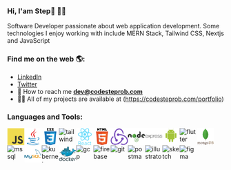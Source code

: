 ### Hi, I'am Step👋 🧑‍💻
Software Developer passionate about web application development. Some technologies I enjoy working with include MERN Stack, Tailwind CSS, Nextjs and JavaScript

### Find me on the web 🌎:
- [LinkedIn](https://www.linkedin.com/in/porfirio-robledo-abad)
- [Twitter](https://twitter.com/robledo_sp)
- 📧 How to reach me **dev@codesteprob.com**
- 👨‍💻 All of my projects are available at (https://codesteprob.com/portfolio)

### Languages and Tools:
<img align="left" alt="javascript" width="40" height="40" src="https://raw.githubusercontent.com/devicons/devicon/master/icons/javascript/javascript-original.svg" />
<img align="left" alt="java" width="40" height="40" src="https://raw.githubusercontent.com/devicons/devicon/master/icons/java/java-original.svg" />
<img align="left" alt="css3" width="40" height="40" src="https://raw.githubusercontent.com/devicons/devicon/master/icons/css3/css3-original-wordmark.svg" />
<img align="left" alt="tailwind" width="40" height="40" src="https://www.vectorlogo.zone/logos/tailwindcss/tailwindcss-icon.svg"/>
<img align="left" alt="react" width="40" height="40" src="https://raw.githubusercontent.com/devicons/devicon/master/icons/react/react-original-wordmark.svg" />
<img align="left" alt="html5" width="40" height="40" src="https://raw.githubusercontent.com/devicons/devicon/master/icons/html5/html5-original-wordmark.svg" />
<img align="left" alt="redux" width="40" height="40" src="https://raw.githubusercontent.com/devicons/devicon/master/icons/redux/redux-original.svg"/> 
<img align="left" alt="nodejs" width="40" height="40" src="https://raw.githubusercontent.com/devicons/devicon/master/icons/nodejs/nodejs-original-wordmark.svg" />
<img align="left" alt="express" width="40" height="40" src="https://raw.githubusercontent.com/devicons/devicon/master/icons/express/express-original-wordmark.svg"/>
<img align="left" alt="android" width="40" height="40" src="https://raw.githubusercontent.com/devicons/devicon/master/icons/android/android-original-wordmark.svg" />
<img align="left" alt="flutter" width="40" height="40" src="https://www.vectorlogo.zone/logos/flutterio/flutterio-icon.svg" />
<img align="left" alt="mongodb" width="40" height="40" src="https://raw.githubusercontent.com/devicons/devicon/master/icons/mongodb/mongodb-original-wordmark.svg"/>
<img align="left" alt="mssql" width="40" height="40" src="https://www.svgrepo.com/show/303229/microsoft-sql-server-logo.svg" />
<img align="left" alt="mysql" width="40" height="40" src="https://raw.githubusercontent.com/devicons/devicon/master/icons/mysql/mysql-original-wordmark.svg" />
<img align="left" alt="kubernetes" width="40" height="40" src="https://www.vectorlogo.zone/logos/kubernetes/kubernetes-icon.svg" />
<img align="left" alt="docker" width="40" height="40" src="https://raw.githubusercontent.com/devicons/devicon/master/icons/docker/docker-original-wordmark.svg" />
<img align="left"  alt="gcp" width="40" height="40" src="https://www.vectorlogo.zone/logos/google_cloud/google_cloud-icon.svg" />
<img align="left" alt="firebase" width="40" height="40" src="https://www.vectorlogo.zone/logos/firebase/firebase-icon.svg" />
<img align="left" alt="git" width="40" height="40" src="https://www.vectorlogo.zone/logos/git-scm/git-scm-icon.svg" />
<img align="left" alt="postman" width="40" height="40" src="https://www.vectorlogo.zone/logos/getpostman/getpostman-icon.svg" />
<img align="left" alt="illustrator" width="40" height="40" src="https://www.vectorlogo.zone/logos/adobe_illustrator/adobe_illustrator-icon.svg" />
<img align="left" alt="sketch" width="40" height="40" src="https://www.vectorlogo.zone/logos/sketchapp/sketchapp-icon.svg"/>
<img align="left" alt="figma" width="40" height="40" src="https://www.vectorlogo.zone/logos/figma/figma-icon.svg"/>
